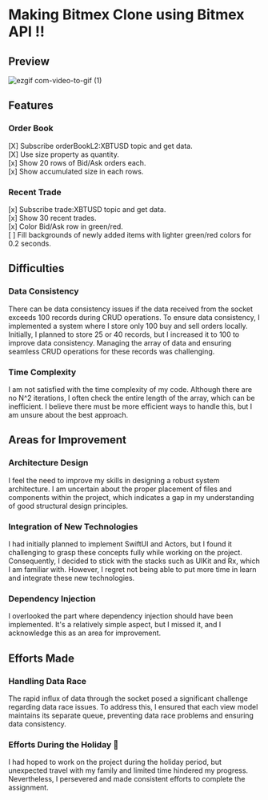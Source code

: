 # Making Bitmex Clone using Bitmex API !!

## Preview
![ezgif com-video-to-gif (1)](https://github.com/AnnaBaeTofuMom/BitmexClone/assets/61861862/df160b05-9da3-4a6e-8491-44e7b945a42e)

## Features
### Order Book
[X] Subscribe orderBookL2:XBTUSD topic and get data.  
[X] Use size property as quantity.  
[x] Show 20 rows of Bid/Ask orders each.  
[x] Show accumulated size in each rows.  

### Recent Trade
[x] Subscribe trade:XBTUSD topic and get data.   
[x] Show 30 recent trades.  
[x] Color Bid/Ask row in green/red.  
[ ] Fill backgrounds of newly added items with lighter green/red colors for 0.2 seconds.  

## Difficulties

### Data Consistency
There can be data consistency issues if the data received from the socket exceeds 100 records during CRUD operations. To ensure data consistency, I implemented a system where I store only 100 buy and sell orders locally. Initially, I planned to store 25 or 40 records, but I increased it to 100 to improve data consistency. Managing the array of data and ensuring seamless CRUD operations for these records was challenging.

### Time Complexity
I am not satisfied with the time complexity of my code. Although there are no N^2 iterations, I often check the entire length of the array, which can be inefficient. I believe there must be more efficient ways to handle this, but I am unsure about the best approach.

## Areas for Improvement

### Architecture Design
I feel the need to improve my skills in designing a robust system architecture. I am uncertain about the proper placement of files and components within the project, which indicates a gap in my understanding of good structural design principles.

### Integration of New Technologies
I had initially planned to implement SwiftUI and Actors, but I found it challenging to grasp these concepts fully while working on the project. Consequently, I decided to stick with the stacks such as UIKit and Rx, which I am familiar with. However, I regret not being able to put more time in learn and integrate these new technologies.

### Dependency Injection
I overlooked the part where dependency injection should have been implemented. It's a relatively simple aspect, but I missed it, and I acknowledge this as an area for improvement.

## Efforts Made
### Handling Data Race
The rapid influx of data through the socket posed a significant challenge regarding data race issues. To address this, I ensured that each view model maintains its separate queue, preventing data race problems and ensuring data consistency.

### Efforts During the Holiday 🍁
I had hoped to work on the project during the holiday period, but unexpected travel with my family and limited time hindered my progress. Nevertheless, I persevered and made consistent efforts to complete the assignment.




